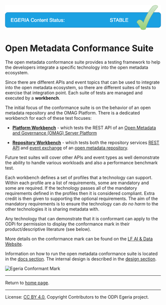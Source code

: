 <!-- SPDX-License-Identifier: CC-BY-4.0 -->
<!-- Copyright Contributors to the ODPi Egeria project. -->

![Released](../images/egeria-content-status-released.png#pagewidth)

# Open Metadata Conformance Suite

The open metadata conformance suite provides a testing framework to help the developers
integrate a specific technology into the open metadata ecosystem.

Since there are different APIs and event topics that can be used to integrate into the open metadata
ecosystem, so there are different suites of tests to exercise that integration point.
Each suite of tests are managed and executed by a **workbench**. 

The initial focus of the conformance suite is on the
behavior of an open metadata repository and the OMAG Platform.
There is a dedicated workbench for each of these test focuses:

* **[Platform Workbench](docs/platform-workbench)** - which tests the REST API of an
[Open Metadata and Governance (OMAG) Server Platform](https://egeria-project.org/concepts/omag-server-platform)

* **[Repository Workbench](docs/repository-workbench)** - which tests both the repository services 
[REST API](../open-metadata-implementation/repository-services/docs/component-descriptions/omrs-rest-services.md)
and [event exchange](../open-metadata-implementation/repository-services/docs/event-descriptions)
of an [open metadata repository](../open-metadata-implementation/repository-services/docs/open-metadata-repository.md).


Future test suites will cover other APIs and event types as well
demonstrate the ability to handle various workloads and also
a performance benchmark test.

Each workbench defines a set of profiles that a technology can support.  Within each profile are a list of requirements,
some are mandatory and some are required.  If the technology passes all of the mandatory requirements defined in the
profiles then it is considered compliant.  Extra credit is then given to supporting the optional requirements.
The aim of the mandatory requirements is to ensure the technology can *do no harm* to the other technologies it
is sharing metadata with.

Any technology that can demonstrate that it is conformant can apply to the ODPi for permission to display
the conformance mark in their product/descriptive literature (see below).

More details on the conformance mark can be found on the [LF AI & Data Website](https://lfaidata.foundation/projects/egeria/conformance/).

Information on how to run the open metadata conformance suite is located in the [docs section](docs).
The internal design is described in the [design section](design).

![Egeria Conformant Mark](docs/egeria-conformance-mark.png)


----
Return to [home page](../index.md).

----
License: [CC BY 4.0](https://creativecommons.org/licenses/by/4.0/),
Copyright Contributors to the ODPi Egeria project.

